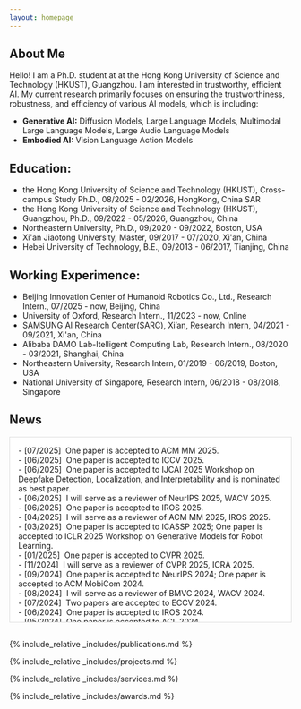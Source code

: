 ```yaml
---
layout: homepage
---
```


## About Me

Hello! I am a Ph.D. student at at the Hong Kong University of Science and Technology (HKUST), Guangzhou. I am interested in trustworthy, efficient AI. My current research primarily focuses on ensuring the trustworthiness, robustness, and efficiency of various AI models, which is including:

- **Generative AI:** Diffusion Models, Large Language Models, Multimodal Large Language Models, Large Audio Language Models
- **Embodied AI:** Vision Language Action Models

## Education:
- the Hong Kong University of Science and Technology (HKUST),   Cross-campus Study Ph.D.,   08/2025 - 02/2026,   HongKong, China SAR
- the Hong Kong University of Science and Technology (HKUST), Guangzhou,   Ph.D.,    09/2022 - 05/2026,  Guangzhou, China
- Northeastern University,   Ph.D.,   09/2020 - 09/2022,   Boston, USA
- Xi'an Jiaotong University,   Master,   09/2017 - 07/2020,    Xi'an, China
- Hebei University of Technology,    B.E.,   09/2013 - 06/2017,   Tianjing, China

## Working Experimence:
- Beijing Innovation Center of Humanoid Robotics Co., Ltd.,   Research Intern.,   07/2025 - now,   Beijing, China
- University of Oxford,   Research Intern.,   11/2023 - now,   Online
- SAMSUNG AI Research Center(SARC), Xi’an,   Research Intern,    04/2021 - 09/2021,  Xi'an, China
- Alibaba DAMO Lab-Itelligent Computing Lab,   Research Intern.,   08/2020 - 03/2021,  Shanghai, China
- Northeastern University,   Research Intern,   01/2019 - 06/2019,   Boston, USA
- National University of Singapore,    Research Intern,   06/2018 - 08/2018,   Singapore

## News
<div style="height:300px; overflow-y:auto; border:1px solid #ddd; padding:15px; margin-bottom:30px; background-color:#ffffff;">
- [07/2025] &nbsp;One paper is accepted to ACM MM 2025.<br>
- [06/2025] &nbsp;One paper is accepted to ICCV 2025.<br>
- [06/2025] &nbsp;One paper is accepted to IJCAI 2025 Workshop on Deepfake Detection, Localization, and Interpretability and is nominated as best paper.<br>
- [06/2025] &nbsp;I will serve as a reviewer of NeurIPS 2025, WACV 2025.<br>
- [06/2025] &nbsp;One paper is accepted to IROS 2025.<br>
- [04/2025] &nbsp;I will serve as a reviewer of ACM MM 2025, IROS 2025.<br>
- [03/2025] &nbsp;One paper is accepted to ICASSP 2025; One paper is accepted to ICLR 2025 Workshop on Generative Models for Robot Learning.<br>
- [01/2025] &nbsp;One paper is accepted to CVPR 2025.<br>
- [11/2024] &nbsp;I will serve as a reviewer of CVPR 2025, ICRA 2025.<br>
- [09/2024] &nbsp;One paper is accepted to NeurIPS 2024; One paper is accepted to ACM MobiCom 2024.<br>
- [08/2024] &nbsp;I will serve as a reviewer of BMVC 2024, WACV 2024.<br>
- [07/2024] &nbsp;Two papers are accepted to ECCV 2024.<br>
- [06/2024] &nbsp;One paper is accepted to IROS 2024.<br>  
- [05/2024] &nbsp;One paper is accepted to ACL 2024.<br>
- [01/2024] &nbsp;One paper is accepted to CVPR 2024.<br>
- [12/2023] &nbsp;One paper is accepted to WACV 2024; One paper is accepted to IEEE Transactions on Artificial Intelligence<br>
- [08/2023] &nbsp;One paper is accepted to BMVC 2023.<br>
- [05/2023] &nbsp;One paper is accepted to IJCAI 2023.
</div>

{% include_relative _includes/publications.md %}

{% include_relative _includes/projects.md %}

{% include_relative _includes/services.md %}

{% include_relative _includes/awards.md %}


